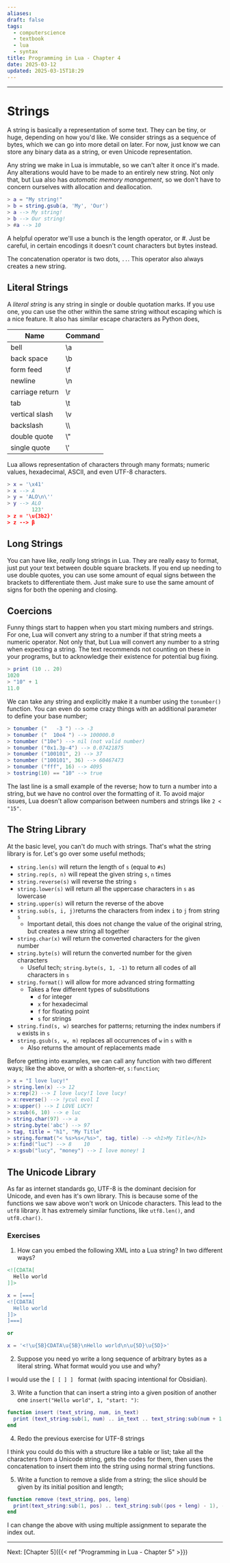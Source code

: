 ```yaml
---
aliases: 
draft: false
tags:
  - computerscience
  - textbook
  - lua
  - syntax
title: Programming in Lua - Chapter 4
date: 2025-03-12
updated: 2025-03-15T18:29
---
```


-------------------------------------------------------------------------------

# Strings

A string is basically a representation of some text. They can be tiny, or huge, depending on how you'd like. We consider strings as a sequence of bytes, which we can go into more detail on later. For now, just know we can store any binary data as a string, or even Unicode representation.

Any string we make in Lua is immutable, so we can't alter it once it's made. Any alterations would have to be made to an entirely new string. Not only that, but Lua also has *automatic memory management*, so we don't have to concern ourselves with allocation and deallocation.

```lua
> a = "My string!"
> b = string.gsub(a, 'My', 'Our')
> a --> My string!
> b --> Our string!
> #a --> 10
```

A helpful operator we'll use a bunch is the length operator, or *#*. Just be careful, in certain encodings it doesn't count characters but bytes instead.

The concatenation operator is two dots, `..`. This operator also always creates a new string.

## Literal Strings

A *literal string* is any string in single or double quotation marks. If you use one, you can use the other within the same string without escaping which is a nice feature. It also has similar escape characters as Python does,

| Name            | Command |
| --------------- | ------- |
| bell            | \a      |
| back space      | \b      |
| form feed       | \f      |
| newline         | \n      |
| carriage return | \r      |
| tab             | \t      |
| vertical slash  | \v      |
| backslash       | \\\     |
| double quote    | \\"     |
| single quote    | \\'     |

Lua allows representation of characters through many formats; numeric values, hexadecimal, ASCII, and even UTF-8 characters.

```lua
> x = '\x41'
> x --> A
> y = 'ALO\n\''
> y --> ALO
		123'
> z = '\u{3b2}'
> z --> β
```

## Long Strings

You can have like, *really* long strings in Lua. They are really easy to format, just put your text between double square brackets. If you end up needing to use double quotes, you can use some amount of equal signs between the brackets to differentiate them. Just make sure to use the same amount of signs for both the opening and closing.

## Coercions

Funny things start to happen when you start mixing numbers and strings. For one, Lua will convert any string to a number if that string meets a numeric operator. Not only that, but Lua will convert any number to a string when expecting a string. The text recommends not counting on these in your programs, but to acknowledge their existence for potential bug fixing.

```lua
> print (10 .. 20)
1020
> "10" + 1
11.0
```

We can take any string and explicitly make it a number using the `tonumber()` function. You can even do some crazy things with an additional parameter to define your base number;

```lua
> tonumber ("   -3 ") --> -3
> tonumber ("  10e4 ") --> 100000.0
> tonumber ("10e") --> nil (not valid number)
> tonumber ("0x1.3p-4") --> 0.07421875
> tonumber ("100101", 2) --> 37
> tonumber ("100101", 36) --> 60467473
> tonumber ("fff", 16) --> 4095
> tostring(10) == "10" --> true
```

The last line is a small example of the reverse; how to turn a number into a string, but we have no control over the formatting of it. To avoid major issues, Lua doesn't allow comparison between numbers and strings like `2 < "15"`.

## The String Library

At the basic level, you can't do much with strings. That's what the string library is for. Let's go over some useful methods;

- `string.len(s)` will return the length of `s` (equal to `#s`)
- `string.rep(s, n)` will repeat the given string `s`, `n` times
- `string.reverse(s)` will reverse the string `s`
- `string.lower(s)` will return all the uppercase characters in `s` as lowercase
- `string.upper(s)` will return the reverse of the above
- `string.sub(s, i, j)`returns the characters from index `i` to `j` from string `s`
	- Important detail, this does not change the value of the original string, but creates a new string all together
- `string.char(x)` will return the converted characters for the given number
- `string.byte(s)` will return the converted number for the given characters
	- Useful tech; `string.byte(s, 1, -1)` to return all codes of all characters in `s`
- `string.format()` will allow for more advanced string formatting
	- Takes a few different types of substitutions
		- `d` for integer
		- `x` for hexadecimal
		- `f` for floating point
		- `s` for strings
- `string.find(s, w)` searches for patterns; returning the index numbers if `w` exists in `s`
- `string.gsub(s, w, m)` replaces all occurrences of `w` in `s` with `m`
	- Also returns the amount of replacements made

Before getting into examples, we can call any function with two different ways; like the above, or with a shorten-er, `s:function`; 

```lua
> x = "I love lucy!"
> string.len(x) --> 12
> x:rep(2) --> I love lucy!I love lucy!
> x:reverse() --> !ycul evol I
> x:upper() --> I LOVE LUCY!
> x:sub(6, 10) --> e luc
> string.char(97) --> a
> string.byte('abc') --> 97
> tag, title = "h1", "My Title"
> string.format("< %s>%s</%s>", tag, title) --> <h1>My Title</h1>
> x:find("luc") --> 8    10
> x:gsub("lucy", "money") --> I love money!	1
```


## The Unicode Library

As far as internet standards go, UTF-8 is the dominant decision for Unicode, and even has it's own library. This is because some of the functions we saw above won't work on Unicode characters. This lead to the `utf8` library. It has extremely similar functions, like `utf8.len()`, and `utf8.char()`.

### Exercises

1. How can you embed the following XML into a Lua string? In two different ways?

```XML
<![CDATA[
  Hello world
]]>
```

```lua
x = [===[
<![CDATA[
  Hello world
]]>
]===]

or

x = '<!\u{5B}CDATA\u{5B}\nHello world\n\u{5D}\u{5D}>'
```

2. Suppose you need yo write a long sequence of arbitrary bytes as a literal string. What format would you use and why?

I would use the `[ [ ] ] ` format (with spacing intentional for Obsidian).

3. Write a function that can insert a string into a given position of another one `insert("Hello world", 1, "start: ")`:

```lua
function insert (text_string, num, in_text)
  print (text_string:sub(1, num) .. in_text .. text_string:sub(num + 1, -1))
end
```

4. Redo the previous exercise for UTF-8 strings

I think you could do this with a structure like a table or list; take all the characters from a Unicode string, gets the codes for them, then uses the concatenation to insert them into the string using normal string functions. 

5. Write a function to remove a slide from a string; the slice should be given by its initial position and length;

```lua
function remove (text_string, pos, leng)
  print(text_string:sub(1, pos) .. text_string:sub((pos + leng) - 1), -1)
end
```

I can change the above with using multiple assignment to separate the index out.

---
Next: 
[Chapter 5]({{< ref "Programming in Lua - Chapter 5" >}}) 
